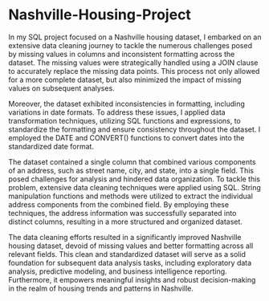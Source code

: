 # Nashville-Housing-Project

In my SQL project focused on a Nashville housing dataset, I embarked on an extensive data cleaning journey to tackle the numerous challenges posed by missing values in columns and inconsistent formatting across the dataset. The missing values were strategically handled using a JOIN clause to accurately replace the missing data points. This process not only allowed for a more complete dataset, but also minimized the impact of missing values on subsequent analyses.

Moreover, the dataset exhibited inconsistencies in formatting, including variations in date formats. To address these issues, I applied data transformation techniques, utilizing SQL functions and expressions, to standardize the formatting and ensure consistency throughout the dataset. I employed the DATE and CONVERT() functions to convert dates into the standardized date format.

The dataset contained a single column that combined various components of an address, such as street name, city, and state, into a single field. This posed challenges for analysis and hindered data organization. To tackle this problem, extensive data cleaning techniques were applied using SQL. String manipulation functions and methods were utilized to extract the individual address components from the combined field. By employing these techniques, the address information was successfully separated into distinct columns, resulting in a more structured and organized dataset.

The data cleaning efforts resulted in a significantly improved Nashville housing dataset, devoid of missing values and better formatting across all relevant fields. This clean and standardized dataset will serve as a solid foundation for subsequent data analysis tasks, including exploratory data analysis, predictive modeling, and business intelligence reporting. Furthermore, it empowers meaningful insights and robust decision-making in the realm of housing trends and patterns in Nashville.
